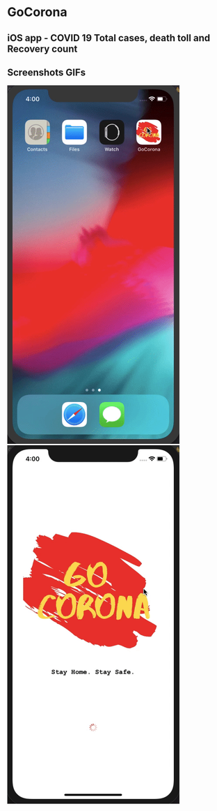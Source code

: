 
# GoCorona
## iOS app - COVID 19 Total cases, death toll and Recovery count

## Screenshots GIFs
![Go Corona Splash Demo](goCorona1.gif)
![Go Corona Dashboard Demo](goCorona2.gif)

